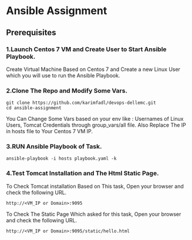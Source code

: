 # Ansible Assignment

## Prerequisites
### 1.Launch Centos 7 VM and Create User to Start Ansible Playbook.
Create Virtual Machine Based on Centos 7 and Create a new Linux User which you will use to run the Ansible Playbook.

### 2.Clone The Repo and Modify Some Vars.
```
git clone https://github.com/karimfadl/devops-dellemc.git
cd ansible-assignment
```
You Can Change Some Vars based on your env like : Usernames of Linux Users, Tomcat Credentials through group_vars/all file.
Also Replace The IP in hosts file to Your Centos 7 VM IP.

### 3.RUN Ansible Playbook of Task.
```
ansible-playbook -i hosts playbook.yaml -k
```

### 4.Test Tomcat Installation and The Html Static Page.
To Check Tomcat installation Based on This task, Open your browser and check the following URL.
```
http://<VM_IP or Domain>:9095
```
To Check The Static Page Which asked for this task, Open your browser and check the following URL.
```
http://<VM_IP or Domain>:9095/static/hello.html
```
